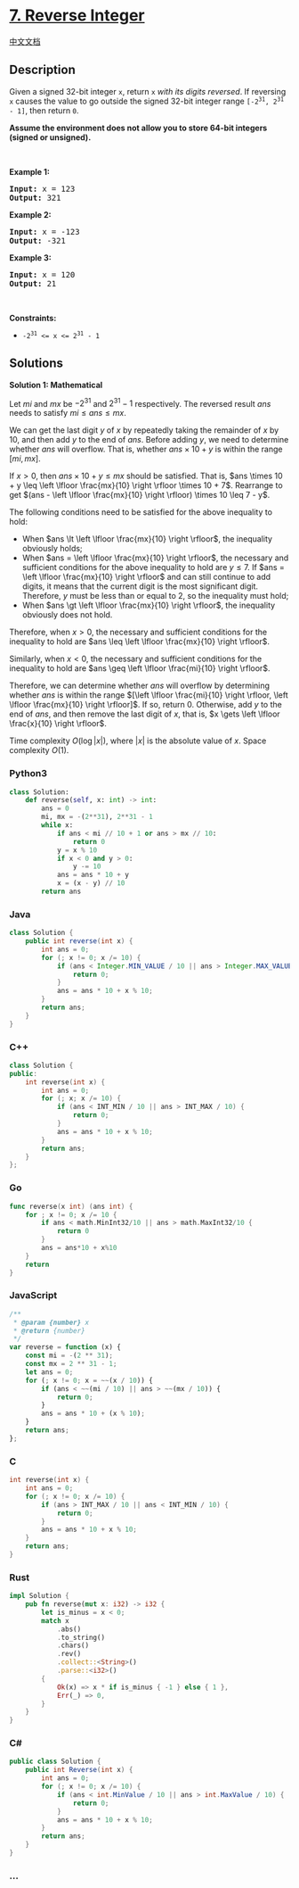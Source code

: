 # [7. Reverse Integer](https://leetcode.com/problems/reverse-integer)

[中文文档](/solution/0000-0099/0007.Reverse%20Integer/README.md)

## Description

<p>Given a signed 32-bit integer <code>x</code>, return <code>x</code><em> with its digits reversed</em>. If reversing <code>x</code> causes the value to go outside the signed 32-bit integer range <code>[-2<sup>31</sup>, 2<sup>31</sup> - 1]</code>, then return <code>0</code>.</p>

<p><strong>Assume the environment does not allow you to store 64-bit integers (signed or unsigned).</strong></p>

<p>&nbsp;</p>
<p><strong class="example">Example 1:</strong></p>

<pre>
<strong>Input:</strong> x = 123
<strong>Output:</strong> 321
</pre>

<p><strong class="example">Example 2:</strong></p>

<pre>
<strong>Input:</strong> x = -123
<strong>Output:</strong> -321
</pre>

<p><strong class="example">Example 3:</strong></p>

<pre>
<strong>Input:</strong> x = 120
<strong>Output:</strong> 21
</pre>

<p>&nbsp;</p>
<p><strong>Constraints:</strong></p>

<ul>
	<li><code>-2<sup>31</sup> &lt;= x &lt;= 2<sup>31</sup> - 1</code></li>
</ul>

## Solutions

**Solution 1: Mathematical**

Let $mi$ and $mx$ be $-2^{31}$ and $2^{31} - 1$ respectively. The reversed result $ans$ needs to satisfy $mi \le ans \le mx$.

We can get the last digit $y$ of $x$ by repeatedly taking the remainder of $x$ by $10$, and then add $y$ to the end of $ans$. Before adding $y$, we need to determine whether $ans$ will overflow. That is, whether $ans \times 10 + y$ is within the range $[mi, mx]$.

If $x \gt 0$, then $ans \times 10 + y \leq mx$ should be satisfied. That is, $ans \times 10 + y \leq \left \lfloor \frac{mx}{10} \right \rfloor \times 10 + 7$. Rearrange to get $(ans - \left \lfloor \frac{mx}{10} \right \rfloor) \times 10 \leq 7 - y$.

The following conditions need to be satisfied for the above inequality to hold:

-   When $ans \lt \left \lfloor \frac{mx}{10} \right \rfloor$, the inequality obviously holds;
-   When $ans = \left \lfloor \frac{mx}{10} \right \rfloor$, the necessary and sufficient conditions for the above inequality to hold are $y \leq 7$. If $ans = \left \lfloor \frac{mx}{10} \right \rfloor$ and can still continue to add digits, it means that the current digit is the most significant digit. Therefore, $y$ must be less than or equal to $2$, so the inequality must hold;
-   When $ans \gt \left \lfloor \frac{mx}{10} \right \rfloor$, the inequality obviously does not hold.

Therefore, when $x \gt 0$, the necessary and sufficient conditions for the inequality to hold are $ans \leq \left \lfloor \frac{mx}{10} \right \rfloor$.

Similarly, when $x \lt 0$, the necessary and sufficient conditions for the inequality to hold are $ans \geq \left \lfloor \frac{mi}{10} \right \rfloor$.

Therefore, we can determine whether $ans$ will overflow by determining whether $ans$ is within the range $[\left \lfloor \frac{mi}{10} \right \rfloor, \left \lfloor \frac{mx}{10} \right \rfloor]$. If so, return $0$. Otherwise, add $y$ to the end of $ans$, and then remove the last digit of $x$, that is, $x \gets \left \lfloor \frac{x}{10} \right \rfloor$.

Time complexity $O(\log |x|)$, where $|x|$ is the absolute value of $x$. Space complexity $O(1)$.

<!-- tabs:start -->

### **Python3**

```python
class Solution:
    def reverse(self, x: int) -> int:
        ans = 0
        mi, mx = -(2**31), 2**31 - 1
        while x:
            if ans < mi // 10 + 1 or ans > mx // 10:
                return 0
            y = x % 10
            if x < 0 and y > 0:
                y -= 10
            ans = ans * 10 + y
            x = (x - y) // 10
        return ans
```

### **Java**

```java
class Solution {
    public int reverse(int x) {
        int ans = 0;
        for (; x != 0; x /= 10) {
            if (ans < Integer.MIN_VALUE / 10 || ans > Integer.MAX_VALUE / 10) {
                return 0;
            }
            ans = ans * 10 + x % 10;
        }
        return ans;
    }
}
```

### **C++**

```cpp
class Solution {
public:
    int reverse(int x) {
        int ans = 0;
        for (; x; x /= 10) {
            if (ans < INT_MIN / 10 || ans > INT_MAX / 10) {
                return 0;
            }
            ans = ans * 10 + x % 10;
        }
        return ans;
    }
};
```

### **Go**

```go
func reverse(x int) (ans int) {
	for ; x != 0; x /= 10 {
		if ans < math.MinInt32/10 || ans > math.MaxInt32/10 {
			return 0
		}
		ans = ans*10 + x%10
	}
	return
}
```

### **JavaScript**

```js
/**
 * @param {number} x
 * @return {number}
 */
var reverse = function (x) {
    const mi = -(2 ** 31);
    const mx = 2 ** 31 - 1;
    let ans = 0;
    for (; x != 0; x = ~~(x / 10)) {
        if (ans < ~~(mi / 10) || ans > ~~(mx / 10)) {
            return 0;
        }
        ans = ans * 10 + (x % 10);
    }
    return ans;
};
```

### **C**

```c
int reverse(int x) {
    int ans = 0;
    for (; x != 0; x /= 10) {
        if (ans > INT_MAX / 10 || ans < INT_MIN / 10) {
            return 0;
        }
        ans = ans * 10 + x % 10;
    }
    return ans;
}
```

### **Rust**

```rust
impl Solution {
    pub fn reverse(mut x: i32) -> i32 {
        let is_minus = x < 0;
        match x
            .abs()
            .to_string()
            .chars()
            .rev()
            .collect::<String>()
            .parse::<i32>()
        {
            Ok(x) => x * if is_minus { -1 } else { 1 },
            Err(_) => 0,
        }
    }
}
```

### **C#**

```cs
public class Solution {
    public int Reverse(int x) {
        int ans = 0;
        for (; x != 0; x /= 10) {
            if (ans < int.MinValue / 10 || ans > int.MaxValue / 10) {
                return 0;
            }
            ans = ans * 10 + x % 10;
        }
        return ans;
    }
}
```

### **...**

```

```

<!-- tabs:end -->
